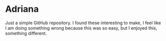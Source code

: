 # Adriana

Just a simple GitHub repository. I found these interesting to make, I feel like I am doing something wrong because this was so easy, but I enjoyed this, something different.
